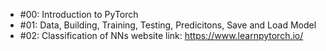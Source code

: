 * #00: Introduction to PyTorch
* #01: Data, Building, Training, Testing, Predicitons, Save and Load Model
* #02: Classification of NNs 
website link: https://www.learnpytorch.io/
